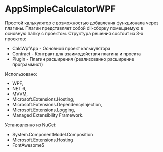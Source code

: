 # AppSimpleCalculatorWPF
Простой калькулятор с возможностью добавления функционала через плагины. Плагин представляет собой dll-сборку помещаемую в основную папку с проектом.
Структура решения состоит из 3-х проектов:
- CalcWpfApp - Основной проект калькулятора
- Contract - Контракт для взаимодействия плагина и проекта
- Plugin - Плагин расширения (реализованно расширение программист)

Использовано: 
- WPF,
- NET 6,
- MVVM,
- Microsoft.Extensions.Hosting,
- Microsoft.Extensions.DependencyInjection,
- Microsoft.Extensions.Logging,
- Managed Extensibility Framework.

Установленно из NuGet:
- System.ComponentModel.Composition
- Microsoft.Extensions.Hosting
- FontAwesome5
